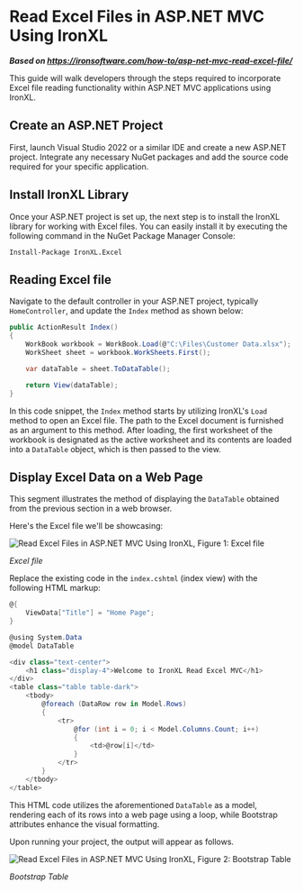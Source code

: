 # Read Excel Files in ASP.NET MVC Using IronXL

***Based on <https://ironsoftware.com/how-to/asp-net-mvc-read-excel-file/>***


This guide will walk developers through the steps required to incorporate Excel file reading functionality within ASP.NET MVC applications using IronXL.

## Create an ASP.NET Project

First, launch Visual Studio 2022 or a similar IDE and create a new ASP.NET project. Integrate any necessary NuGet packages and add the source code required for your specific application.

## Install IronXL Library

Once your ASP.NET project is set up, the next step is to install the IronXL library for working with Excel files. You can easily install it by executing the following command in the NuGet Package Manager Console:

```shell
Install-Package IronXL.Excel
```

## Reading Excel file

Navigate to the default controller in your ASP.NET project, typically `HomeController`, and update the `Index` method as shown below:

```cs
public ActionResult Index()
{
    WorkBook workbook = WorkBook.Load(@"C:\Files\Customer Data.xlsx");
    WorkSheet sheet = workbook.WorkSheets.First();

    var dataTable = sheet.ToDataTable();

    return View(dataTable);
}
```

In this code snippet, the `Index` method starts by utilizing IronXL's `Load` method to open an Excel file. The path to the Excel document is furnished as an argument to this method. After loading, the first worksheet of the workbook is designated as the active worksheet and its contents are loaded into a `DataTable` object, which is then passed to the view.

## Display Excel Data on a Web Page

This segment illustrates the method of displaying the `DataTable` obtained from the previous section in a web browser.

Here's the Excel file we'll be showcasing:

<div class="content-img-align-center">
    <div class="center-image-wrapper">
        <img src="https://www.ironsoftware.com/img/tutorials/asp-net-mvc-read-excel-file/asp-net-mvc-read-excel-file-1.webp" alt="Read Excel Files in ASP.NET MVC Using IronXL, Figure 1: Excel file" class="img-responsive add-shadow">
        <p><em>Excel file</em></p>
    </div>
</div>

Replace the existing code in the `index.cshtml` (index view) with the following HTML markup:

```cs
@{
    ViewData["Title"] = "Home Page";
}

@using System.Data
@model DataTable

<div class="text-center">
    <h1 class="display-4">Welcome to IronXL Read Excel MVC</h1>
</div>
<table class="table table-dark">
    <tbody>
        @foreach (DataRow row in Model.Rows)
        {
            <tr>
                @for (int i = 0; i < Model.Columns.Count; i++)
                {
                    <td>@row[i]</td>
                }
            </tr>
        }
    </tbody>
</table>
```

This HTML code utilizes the aforementioned `DataTable` as a model, rendering each of its rows into a web page using a loop, while Bootstrap attributes enhance the visual formatting.

Upon running your project, the output will appear as follows.

<div class="content-img-align-center">
    <div class="center-image-wrapper">
        <img src="https://www.ironsoftware.com/img/tutorials/asp-net-mvc-read-excel-file/asp-net-mvc-read-excel-file-2.webp"  alt="Read Excel Files in ASP.NET MVC Using IronXL, Figure 2: Bootstrap Table" class="img-responsive add-shadow">
        <p><em>Bootstrap Table</em></p>
    </div>
</div>